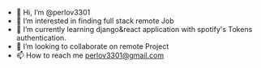- 👋 Hi, I’m @perlov3301
- 👀 I’m interested in finding full stack remote Job
- 🌱 I’m currently learning django&react application with spotify's Tokens  authentication.
- 💞️ I’m looking to collaborate on remote Project
- 📫 How to reach me perlov3301@gmail.com 

<!---
perlov3301/perlov3301 is a ✨ special ✨ repository because its `README.md` (this file) appears on your GitHub profile.
You can click the Preview link to take a look at your changes.
--->
